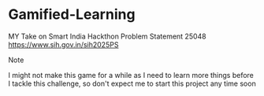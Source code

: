 # Gamified-Learning
MY Take on Smart India Hackthon Problem Statement 25048 https://www.sih.gov.in/sih2025PS
> [!NOTE]
> I might not make this game for a while as I need to learn more things before I tackle this challenge, so don't expect me to start this project any time soon